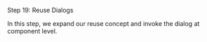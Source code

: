 Step 19: Reuse Dialogs

In this step, we expand our reuse concept and invoke the dialog at component level.
